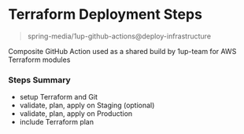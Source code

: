 # Terraform Deployment Steps
> spring-media/1up-github-actions@deploy-infrastructure

Composite GitHub Action used as a shared build by 1up-team for
AWS Terraform modules

### Steps Summary

- setup Terraform and Git
- validate, plan, apply on Staging (optional)
- validate, plan, apply on Production
- include Terraform plan
